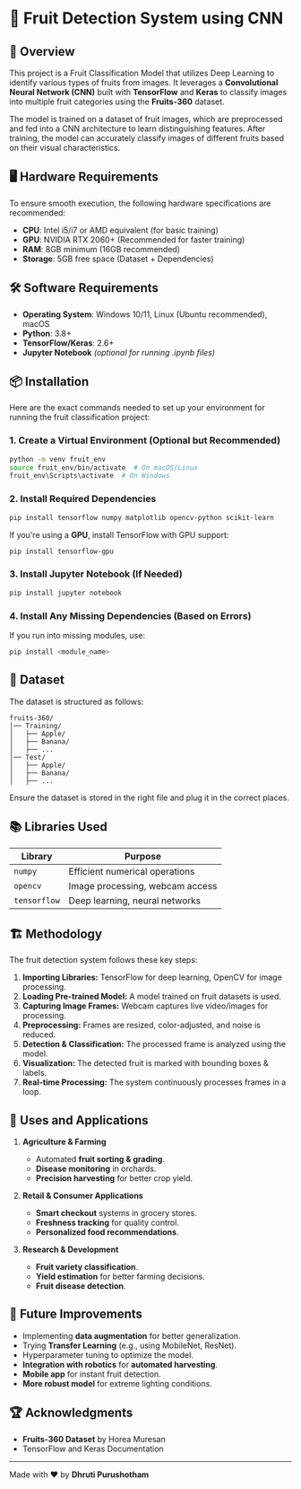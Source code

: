 # 🍎 Fruit Detection System using CNN

## 📌 Overview
This project is a Fruit Classification Model that utilizes Deep Learning to identify various types of fruits from images. It leverages a **Convolutional Neural Network (CNN)** built with **TensorFlow** and **Keras** to classify images into multiple fruit categories using the **Fruits-360** dataset.

The model is trained on a dataset of fruit images, which are preprocessed and fed into a CNN architecture to learn distinguishing features. After training, the model can accurately classify images of different fruits based on their visual characteristics.

## 🖥️ Hardware Requirements
To ensure smooth execution, the following hardware specifications are recommended:
- **CPU**: Intel i5/i7 or AMD equivalent (for basic training)
- **GPU**: NVIDIA RTX 2060+ (Recommended for faster training)
- **RAM**: 8GB minimum (16GB recommended)
- **Storage**: 5GB free space (Dataset + Dependencies)

## 🛠️ Software Requirements
- **Operating System**: Windows 10/11, Linux (Ubuntu recommended), macOS
- **Python**: 3.8+
- **TensorFlow/Keras**: 2.6+
- **Jupyter Notebook** *(optional for running .ipynb files)*

## 📦 Installation
Here are the exact commands needed to set up your environment for running the fruit classification project:

### 1. **Create a Virtual Environment (Optional but Recommended)**
```bash
python -m venv fruit_env
source fruit_env/bin/activate  # On macOS/Linux
fruit_env\Scripts\activate  # On Windows
```

### 2. **Install Required Dependencies**
```bash
pip install tensorflow numpy matplotlib opencv-python scikit-learn
```

If you're using a **GPU**, install TensorFlow with GPU support:
```bash
pip install tensorflow-gpu
```

### 3. **Install Jupyter Notebook (If Needed)**
```bash
pip install jupyter notebook
```

### 4. **Install Any Missing Dependencies (Based on Errors)**
If you run into missing modules, use:
```bash
pip install <module_name>
```



## 📂 Dataset
The dataset is structured as follows:
```
fruits-360/
│── Training/
│   ├── Apple/
│   ├── Banana/
│   ├── ...
│── Test/
│   ├── Apple/
│   ├── Banana/
│   ├── ...
```
Ensure the dataset is stored in the right file and plug it in the correct places. 

## 📚 Libraries Used
| Library  | Purpose |
|----------|---------|
| `numpy`  | Efficient numerical operations |
| `opencv` | Image processing, webcam access |
| `tensorflow` | Deep learning, neural networks |

## 🏗️ Methodology
The fruit detection system follows these key steps:
1. **Importing Libraries:** TensorFlow for deep learning, OpenCV for image processing.
2. **Loading Pre-trained Model:** A model trained on fruit datasets is used.
3. **Capturing Image Frames:** Webcam captures live video/images for processing.
4. **Preprocessing:** Frames are resized, color-adjusted, and noise is reduced.
5. **Detection & Classification:** The processed frame is analyzed using the model.
6. **Visualization:** The detected fruit is marked with bounding boxes & labels.
7. **Real-time Processing:** The system continuously processes frames in a loop.

## 🦾 Uses and Applications
1. **Agriculture & Farming**
   - Automated **fruit sorting & grading**.
   - **Disease monitoring** in orchards.
   - **Precision harvesting** for better crop yield.

2. **Retail & Consumer Applications**
   - **Smart checkout** systems in grocery stores.
   - **Freshness tracking** for quality control.
   - **Personalized food recommendations**.

3. **Research & Development**
   - **Fruit variety classification**.
   - **Yield estimation** for better farming decisions.
   - **Fruit disease detection**.

## 🚀 Future Improvements
- Implementing **data augmentation** for better generalization.
- Trying **Transfer Learning** (e.g., using MobileNet, ResNet).
- Hyperparameter tuning to optimize the model.
- **Integration with robotics** for **automated harvesting**.
- **Mobile app** for instant fruit detection.
- **More robust model** for extreme lighting conditions.

## 🏆 Acknowledgments
- **Fruits-360 Dataset** by Horea Muresan
- TensorFlow and Keras Documentation

---
Made with ❤️ by **Dhruti Purushotham**

